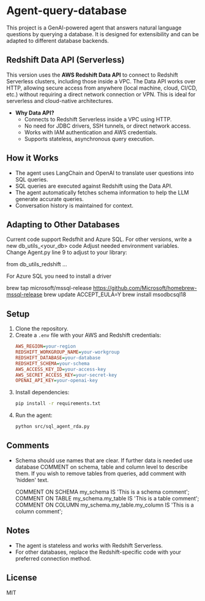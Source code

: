# Agent-query-database

This project is a GenAI-powered agent that answers natural language questions by querying a database. It is designed for extensibility and can be adapted to different database backends.

## Redshift Data API (Serverless)

This version uses the **AWS Redshift Data API** to connect to Redshift Serverless clusters, including those inside a VPC. The Data API works over HTTP, allowing secure access from anywhere (local machine, cloud, CI/CD, etc.) without requiring a direct network connection or VPN. This is ideal for serverless and cloud-native architectures.

- **Why Data API?**
  - Connects to Redshift Serverless inside a VPC using HTTP.
  - No need for JDBC drivers, SSH tunnels, or direct network access.
  - Works with IAM authentication and AWS credentials.
  - Supports stateless, asynchronous query execution.

## How it Works
- The agent uses LangChain and OpenAI to translate user questions into SQL queries.
- SQL queries are executed against Redshift using the Data API.
- The agent automatically fetches schema information to help the LLM generate accurate queries.
- Conversation history is maintained for context.

## Adapting to Other Databases

Current code support Redsfhit and Azure SQL.
For other versions, write a new db_utils_<your_db> code
Adjust needed environment variables.
Change Agent.py line 9 to adjust to your library:

   from db_utils_redshift ...

For Azure SQL you need to install a driver

   brew tap microsoft/mssql-release https://github.com/Microsoft/homebrew-mssql-release
   brew update
   ACCEPT_EULA=Y brew install msodbcsql18


## Setup
1. Clone the repository.
2. Create a `.env` file with your AWS and Redshift credentials:
   ```ini
   AWS_REGION=your-region
   REDSHIFT_WORKGROUP_NAME=your-workgroup
   REDSHIFT_DATABASE=your-database
   REDSHIFT_SCHEMA=your-schema
   AWS_ACCESS_KEY_ID=your-access-key
   AWS_SECRET_ACCESS_KEY=your-secret-key
   OPENAI_API_KEY=your-openai-key
   ```
3. Install dependencies:
   ```sh
   pip install -r requirements.txt
   ```
4. Run the agent:
   ```sh
   python src/sql_agent_rda.py
   ```

## Comments
- Schema should use names that are clear. If further data is needed use database COMMENT on schema, table and column level to describe them. If you wish to remove tables from queries, add comment with 'hidden' text.

   COMMENT ON SCHEMA my_schema IS 'This is a schema comment';
   COMMENT ON TABLE my_schema.my_table IS 'This is a table comment';
   COMMENT ON COLUMN my_schema.my_table.my_column IS 'This is a column comment';

## Notes
- The agent is stateless and works with Redshift Serverless.
- For other databases, replace the Redshift-specific code with your preferred connection method.

## License
MIT
